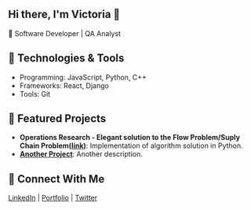 ## Hi there, I'm Victoria 👋
🚀 Software Developer | QA Analyst 
<!--
**Vmp309/Vmp309** is a ✨ _special_ ✨ repository because its `README.md` (this file) appears on your GitHub profile.

Here are some ideas to get you started:

- 🔭 I’m currently working on ...
- 🌱 I’m currently learning ...
- 👯 I’m looking to collaborate on ...
- 🤔 I’m looking for help with ...
- 💬 Ask me about ...
- 📫 How to reach me: ...
- 😄 Pronouns: ...
- ⚡ Fun fact: ...
-->

## 🔧 Technologies & Tools
- Programming: JavaScript, Python, C++
- Frameworks: React, Django
- Tools: Git

## 📂 Featured Projects
- **Operations Research - Elegant solution to the Flow Problem/Suply Chain Problem([link](https://github.com/Vmp309/Operations-Research.git))**: Implementation of algorithm solution in Python.
- **[Another Project](link)**: Another description.

## 🌟 Connect With Me
[LinkedIn](link) | [Portfolio](link) | [Twitter](link)
